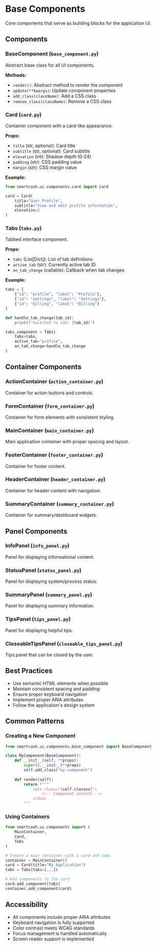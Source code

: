 # Base Components

Core components that serve as building blocks for the application UI.

## Components

### BaseComponent (`base_component.py`)
Abstract base class for all UI components.

**Methods:**
- `render()`: Abstract method to render the component
- `update(**kwargs)`: Update component properties
- `add_class(className)`: Add a CSS class
- `remove_class(className)`: Remove a CSS class

### Card (`card.py`)
Container component with a card-like appearance.

**Props:**
- `title` (str, optional): Card title
- `subtitle` (str, optional): Card subtitle
- `elevation` (int): Shadow depth (0-24)
- `padding` (str): CSS padding value
- `margin` (str): CSS margin value

**Example:**
```python
from smartcash.ui.components.card import Card

card = Card(
    title="User Profile",
    subtitle="View and edit profile information",
    elevation=2
)
```

### Tabs (`tabs.py`)
Tabbed interface component.

**Props:**
- `tabs` (List[Dict]): List of tab definitions
- `active_tab` (str): Currently active tab ID
- `on_tab_change` (callable): Callback when tab changes

**Example:**
```python
tabs = [
    {"id": "profile", "label": "Profile"},
    {"id": "settings", "label": "Settings"},
    {"id": "billing", "label": "Billing"}
]

def handle_tab_change(tab_id):
    print(f"Switched to tab: {tab_id}")

tabs_component = Tabs(
    tabs=tabs,
    active_tab="profile",
    on_tab_change=handle_tab_change
)
```

## Container Components

### ActionContainer (`action_container.py`)
Container for action buttons and controls.

### FormContainer (`form_container.py`)
Container for form elements with consistent styling.

### MainContainer (`main_container.py`)
Main application container with proper spacing and layout.

### FooterContainer (`footer_container.py`)
Container for footer content.

### HeaderContainer (`header_container.py`)
Container for header content with navigation.

### SummaryContainer (`summary_container.py`)
Container for summary/dashboard widgets.

## Panel Components

### InfoPanel (`info_panel.py`)
Panel for displaying informational content.

### StatusPanel (`status_panel.py`)
Panel for displaying system/process status.

### SummaryPanel (`summary_panel.py`)
Panel for displaying summary information.

### TipsPanel (`tips_panel.py`)
Panel for displaying helpful tips.

### CloseableTipsPanel (`closeable_tips_panel.py`)
Tips panel that can be closed by the user.

## Best Practices

- Use semantic HTML elements when possible
- Maintain consistent spacing and padding
- Ensure proper keyboard navigation
- Implement proper ARIA attributes
- Follow the application's design system

## Common Patterns

### Creating a New Component
```python
from smartcash.ui.components.base_component import BaseComponent

class MyComponent(BaseComponent):
    def __init__(self, **props):
        super().__init__(**props)
        self.add_class("my-component")
    
    def render(self):
        return f"""
            <div class="{self.classes}">
                <!-- Component content -->
            </div>
        """
```

### Using Containers
```python
from smartcash.ui.components import (
    MainContainer,
    Card,
    Tabs
)

# Create a main container with a card and tabs
container = MainContainer()
card = Card(title="My Application")
tabs = Tabs(tabs=[...])

# Add components to the card
card.add_component(tabs)
container.add_component(card)
```

## Accessibility

- All components include proper ARIA attributes
- Keyboard navigation is fully supported
- Color contrast meets WCAG standards
- Focus management is handled automatically
- Screen reader support is implemented

